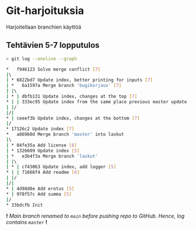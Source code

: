# Git-harjoituksia

Harjoitellaan branchien käyttöä

## Tehtävien 5-7 lopputulos

```sh
> git log --oneline --graph

*   f946123 Solve merge conflict [7]
|\  
| * 6822bd7 Update index, better printing for inputs [7]
| *   6a1597a Merge branch 'bugikorjaus' [7]
| |\  
| * | dbfb131 Update index, changes at the top [7]
* | | 333ec95 Update index from the same place previous master update [7]
| |/  
|/|   
* | ceeef3b Update index, changes at the bottom [7]
|/  
* 17126c2 Update index [7]
*   a86960d Merge branch 'master' into laskut
|\  
| * 04fe35a Add license [6]
| * 1326609 Update index [5]
| *   e3b4f3a Merge branch 'laskut'
| |\  
| * | cf43063 Update index, add logger [5]
* | | 71666f4 Add readme [6]
| |/  
|/|   
* | 4d98d8e Add erotus [5]
* | 978f57c Add summa [5]
|/  
* 33bdcfb Init
```

**!** _Main branch renamed to `main` before pushing repo to GitHub. Hence, log contains `master`_ **!**
